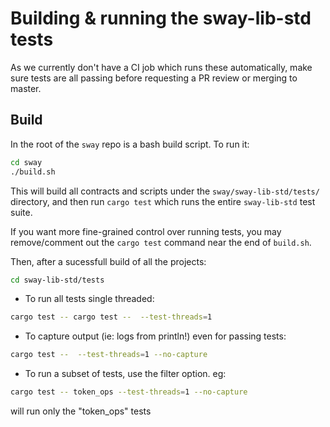 # Building & running the sway-lib-std tests

As we currently don't have a CI job which runs these automatically, make sure tests are all passing before requesting a PR review or merging to master.

## Build

In the root of the `sway` repo is a bash build script. To run it:

```sh
cd sway
./build.sh
```

This will build all contracts and scripts under the `sway/sway-lib-std/tests/` directory, and then run `cargo test` which runs the entire `sway-lib-std` test suite.

If you want more fine-grained control over running tests, you may remove/comment out the `cargo test` command near the end of `build.sh`.

Then, after a sucessfull build of all the projects:

```sh
cd sway-lib-std/tests
```

- To run all tests single threaded:

```sh
cargo test -- cargo test --  --test-threads=1
```

- To capture output (ie: logs from println!) even for passing tests:

```sh
cargo test --  --test-threads=1 --no-capture
```

- To run a subset of tests, use the filter option. eg:

```sh
cargo test -- token_ops --test-threads=1 --no-capture
```

will run only the "token_ops" tests
